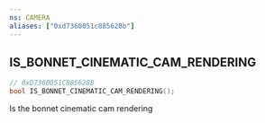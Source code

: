 ```yaml
---
ns: CAMERA
aliases: ["0xd7360051c885628b"]
---
```

## IS_BONNET_CINEMATIC_CAM_RENDERING

```c
// 0xD7360051C885628B
bool IS_BONNET_CINEMATIC_CAM_RENDERING();
```

Is the bonnet cinematic cam rendering


